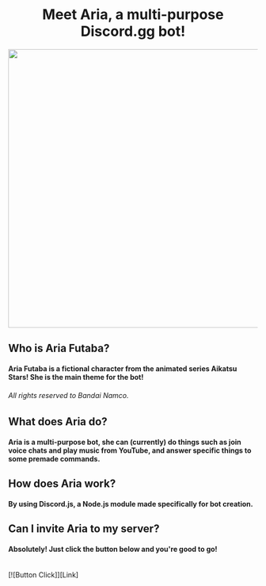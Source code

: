 <h1 align="center">Meet Aria, a multi-purpose Discord.gg bot!</h1>

<img align="center" src= "https://static.wikia.nocookie.net/aikatsustars6864/images/f/f0/AS82122.png/revision/latest?cb=20171116175054"  width="1000" height="562"/>

<h2 align="left">Who is Aria Futaba?</h2>
<h4 align="left">Aria Futaba is a fictional character from the animated series Aikatsu Stars! She is the main theme for the bot!</h4>
<h6 align="left">All rights reserved to Bandai Namco.</h6>


<h2 align="left">What does Aria do?</h2>
<h4 align="left">Aria is a multi-purpose bot, she can (currently) do things such as join voice chats and play music from YouTube, and answer specific things to some premade commands.</h4>

<h2 align="left">How does Aria work?</h2>
<h4 align="left">By using Discord.js, a Node.js module made specifically for bot creation.</h4>

<h2 align="left">Can I invite Aria to my server?</h2>
<h4 align="left">Absolutely! Just click the button below and you're good to go!</h4>
<br>
[![Button Click]][Link]


<!---------------------------------------------------------------------------->

[Button Click]: https://img.shields.io/badge/Click_Me!-37a779?style=for-the-badge
[Link]: # 'https://discord.com/api/oauth2/authorize?client_id=1004715283619008582&permissions=8&scope=bot'
